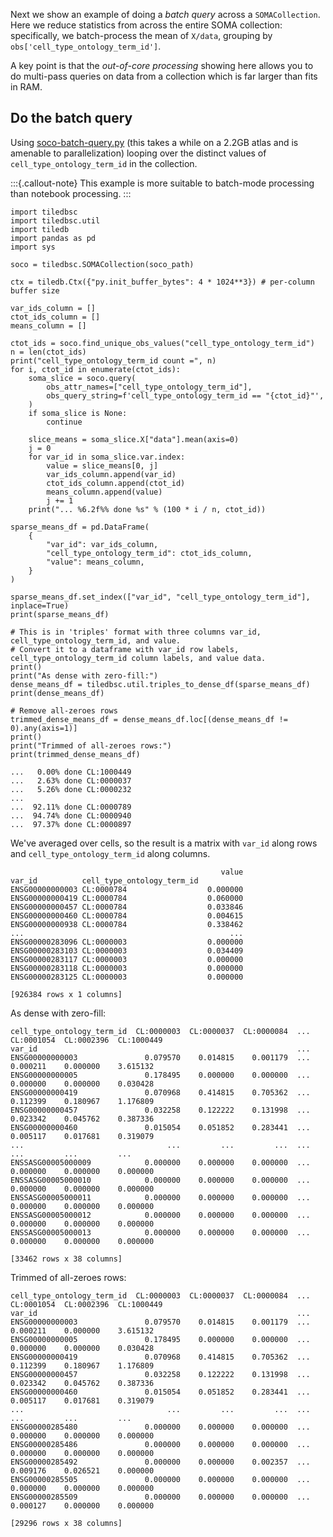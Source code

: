 Next we show an example of doing a _batch query_ across a `SOMACollection`.  Here we reduce
statistics from across the entire SOMA collection: specifically, we batch-process the mean of
`X/data`, grouping by `obs['cell_type_ontology_term_id']`.

A key point is that the _out-of-core processing_ showing here allows you to do multi-pass queries on
data from a collection which is far larger than fits in RAM.

## Do the batch query

Using [soco-batch-query.py](soco-batch-query.py) (this takes a while on a 2.2GB atlas and
is amenable to parallelization) looping over the distinct values of `cell_type_ontology_term_id` in the collection.

:::{.callout-note}
This example is more suitable to batch-mode processing than notebook processing.
:::

```
import tiledbsc
import tiledbsc.util
import tiledb
import pandas as pd
import sys

soco = tiledbsc.SOMACollection(soco_path)

ctx = tiledb.Ctx({"py.init_buffer_bytes": 4 * 1024**3}) # per-column buffer size

var_ids_column = []
ctot_ids_column = []
means_column = []

ctot_ids = soco.find_unique_obs_values("cell_type_ontology_term_id")
n = len(ctot_ids)
print("cell_type_ontology_term_id count =", n)
for i, ctot_id in enumerate(ctot_ids):
    soma_slice = soco.query(
        obs_attr_names=["cell_type_ontology_term_id"],
        obs_query_string=f'cell_type_ontology_term_id == "{ctot_id}"',
    )
    if soma_slice is None:
        continue

    slice_means = soma_slice.X["data"].mean(axis=0)
    j = 0
    for var_id in soma_slice.var.index:
        value = slice_means[0, j]
        var_ids_column.append(var_id)
        ctot_ids_column.append(ctot_id)
        means_column.append(value)
        j += 1
    print("... %6.2f%% done %s" % (100 * i / n, ctot_id))

sparse_means_df = pd.DataFrame(
    {
        "var_id": var_ids_column,
        "cell_type_ontology_term_id": ctot_ids_column,
        "value": means_column,
    }
)

sparse_means_df.set_index(["var_id", "cell_type_ontology_term_id"], inplace=True)
print(sparse_means_df)

# This is in 'triples' format with three columns var_id, cell_type_ontology_term_id, and value.
# Convert it to a dataframe with var_id row labels, cell_type_ontology_term_id column labels, and value data.
print()
print("As dense with zero-fill:")
dense_means_df = tiledbsc.util.triples_to_dense_df(sparse_means_df)
print(dense_means_df)

# Remove all-zeroes rows
trimmed_dense_means_df = dense_means_df.loc[(dense_means_df != 0).any(axis=1)]
print()
print("Trimmed of all-zeroes rows:")
print(trimmed_dense_means_df)
```

```
...   0.00% done CL:1000449
...   2.63% done CL:0000037
...   5.26% done CL:0000232
...
...  92.11% done CL:0000789
...  94.74% done CL:0000940
...  97.37% done CL:0000897
```

We've averaged over cells, so the result is a matrix with `var_id` along rows and
`cell_type_ontology_term_id` along columns.


```
                                               value
var_id          cell_type_ontology_term_id
ENSG00000000003 CL:0000784                  0.000000
ENSG00000000419 CL:0000784                  0.060000
ENSG00000000457 CL:0000784                  0.033846
ENSG00000000460 CL:0000784                  0.004615
ENSG00000000938 CL:0000784                  0.338462
...                                              ...
ENSG00000283096 CL:0000003                  0.000000
ENSG00000283103 CL:0000003                  0.034409
ENSG00000283117 CL:0000003                  0.000000
ENSG00000283118 CL:0000003                  0.000000
ENSG00000283125 CL:0000003                  0.000000

[926384 rows x 1 columns]
```

As dense with zero-fill:

```
cell_type_ontology_term_id  CL:0000003  CL:0000037  CL:0000084  ...  CL:0001054  CL:0002396  CL:1000449
var_id                                                          ...
ENSG00000000003               0.079570    0.014815    0.001179  ...    0.000211    0.000000    3.615132
ENSG00000000005               0.178495    0.000000    0.000000  ...    0.000000    0.000000    0.030428
ENSG00000000419               0.070968    0.414815    0.705362  ...    0.112399    0.180967    1.176809
ENSG00000000457               0.032258    0.122222    0.131998  ...    0.023342    0.045762    0.387336
ENSG00000000460               0.015054    0.051852    0.283441  ...    0.005117    0.017681    0.319079
...                                ...         ...         ...  ...         ...         ...         ...
ENSSASG00005000009            0.000000    0.000000    0.000000  ...    0.000000    0.000000    0.000000
ENSSASG00005000010            0.000000    0.000000    0.000000  ...    0.000000    0.000000    0.000000
ENSSASG00005000011            0.000000    0.000000    0.000000  ...    0.000000    0.000000    0.000000
ENSSASG00005000012            0.000000    0.000000    0.000000  ...    0.000000    0.000000    0.000000
ENSSASG00005000013            0.000000    0.000000    0.000000  ...    0.000000    0.000000    0.000000

[33462 rows x 38 columns]
```

Trimmed of all-zeroes rows:

```
cell_type_ontology_term_id  CL:0000003  CL:0000037  CL:0000084  ...  CL:0001054  CL:0002396  CL:1000449
var_id                                                          ...
ENSG00000000003               0.079570    0.014815    0.001179  ...    0.000211    0.000000    3.615132
ENSG00000000005               0.178495    0.000000    0.000000  ...    0.000000    0.000000    0.030428
ENSG00000000419               0.070968    0.414815    0.705362  ...    0.112399    0.180967    1.176809
ENSG00000000457               0.032258    0.122222    0.131998  ...    0.023342    0.045762    0.387336
ENSG00000000460               0.015054    0.051852    0.283441  ...    0.005117    0.017681    0.319079
...                                ...         ...         ...  ...         ...         ...         ...
ENSG00000285480               0.000000    0.000000    0.000000  ...    0.000000    0.000000    0.000000
ENSG00000285486               0.000000    0.000000    0.000000  ...    0.000000    0.000000    0.000000
ENSG00000285492               0.000000    0.000000    0.002357  ...    0.009176    0.026521    0.000000
ENSG00000285505               0.000000    0.000000    0.000000  ...    0.000000    0.000000    0.000000
ENSG00000285509               0.000000    0.000000    0.000000  ...    0.000127    0.000000    0.000000

[29296 rows x 38 columns]
```
